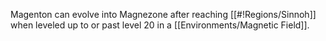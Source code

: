 Magenton can evolve into Magnezone after reaching [[#!Regions/Sinnoh]] when leveled up to or past level 20 in a [[Environments/Magnetic Field]].
